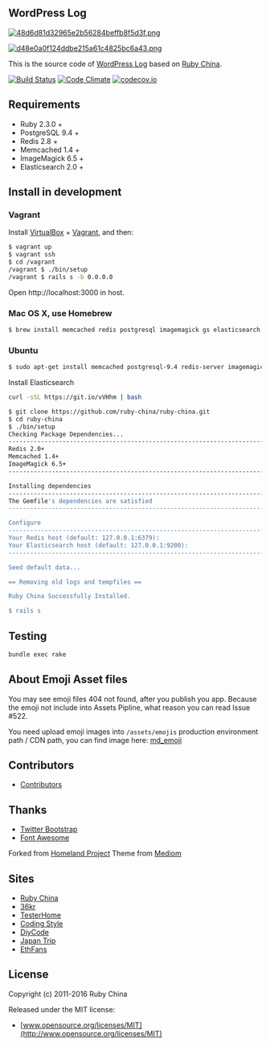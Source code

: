 ## WordPress Log

[![48d6d81d32965e2b56284beffb8f5d3f.png](https://wordpresslog.b0.upaiyun.com/photo/2016/48d6d81d32965e2b56284beffb8f5d3f.png)](https://wordpresslog.b0.upaiyun.com/photo/2016/48d6d81d32965e2b56284beffb8f5d3f.png)
  
    
[![d48e0a0f124ddbe215a61c4825bc6a43.png](https://wordpresslog.b0.upaiyun.com/photo/2016/d48e0a0f124ddbe215a61c4825bc6a43.png)](https://wordpresslog.b0.upaiyun.com/photo/2016/d48e0a0f124ddbe215a61c4825bc6a43.png)

This is the source code of [WordPress Log](https://wplog.org) based on [Ruby China](http://ruby-china.org).

[![Build Status](https://travis-ci.org/ruby-china/ruby-china.svg?branch=master)](https://travis-ci.org/ruby-china/ruby-china) [![Code Climate](https://codeclimate.com/github/ruby-china/ruby-china/badges/gpa.svg)](https://codeclimate.com/github/ruby-china/ruby-china) [![codecov.io](https://codecov.io/github/ruby-china/ruby-china/coverage.svg?branch=master)](https://codecov.io/github/ruby-china/ruby-china?branch=master)

## Requirements

* Ruby 2.3.0 +
* PostgreSQL 9.4 +
* Redis 2.8 +
* Memcached 1.4 +
* ImageMagick 6.5 +
* Elasticsearch 2.0 +

## Install in development

### Vagrant

Install [VirtualBox](https://www.virtualbox.org/) + [Vagrant](https://www.vagrantup.com/), and then:

```bash
$ vagrant up
$ vagrant ssh
$ cd /vagrant
/vagrant $ ./bin/setup
/vagrant $ rails s -b 0.0.0.0
```

Open http://localhost:3000 in host.

### Mac OS X, use Homebrew

```bash
$ brew install memcached redis postgresql imagemagick gs elasticsearch
```

### Ubuntu

```bash
$ sudo apt-get install memcached postgresql-9.4 redis-server imagemagick ghostscript
```

Install Elasticsearch

```bash
curl -sSL https://git.io/vVHhm | bash
```

```bash
$ git clone https://github.com/ruby-china/ruby-china.git
$ cd ruby-china
$ ./bin/setup
Checking Package Dependencies...
--------------------------------------------------------------------------------
Redis 2.0+                                                                 [Yes]
Memcached 1.4+                                                             [Yes]
ImageMagick 6.5+                                                           [Yes]
--------------------------------------------------------------------------------

Installing dependencies
--------------------------------------------------------------------------------
The Gemfile's dependencies are satisfied
--------------------------------------------------------------------------------

Configure
--------------------------------------------------------------------------------
Your Redis host (default: 127.0.0.1:6379):
Your Elasticsearch host (default: 127.0.0.1:9200):
--------------------------------------------------------------------------------

Seed default data...                                                      [Done]

== Removing old logs and tempfiles ==

Ruby China Successfully Installed.

$ rails s
```

## Testing

```bash
bundle exec rake
```

## About Emoji Asset files

You may see emoji files 404 not found, after you publish you app. Because the emoji not include into Assets Pipline, what reason you can read Issue #522.

You need upload emoji images into `/assets/emojis` production environment path / CDN path, you can find image here: [md_emoji](https://github.com/elm-city-craftworks/md_emoji/tree/master/vendor/assets/images/emojis)

## Contributors

* [Contributors](https://github.com/ruby-china/ruby-china/contributors)

## Thanks

* [Twitter Bootstrap](https://twitter.github.com/bootstrap)
* [Font Awesome](http://fortawesome.github.io/Font-Awesome/icons/)

Forked from [Homeland Project](https://github.com/huacnlee/homeland)
Theme from [Mediom](https://github.com/huacnlee/mediom)

## Sites

* [Ruby China](https://ruby-china.org)
* [36kr](http://36kr.com/)
* [TesterHome](https://testerhome.com)
* [Coding Style](https://codingstyle.cn)
* [DiyCode](http://www.diycode.cc/)
* [Japan Trip](http://www.japantrip.cn/)
* [EthFans](http://ethfans.org)

## License

Copyright (c) 2011-2016 Ruby China

Released under the MIT license:

* [www.opensource.org/licenses/MIT](http://www.opensource.org/licenses/MIT)
